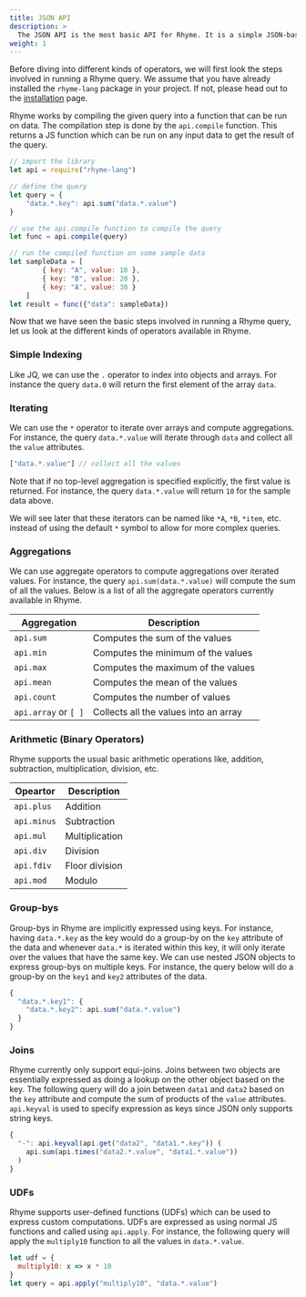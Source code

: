 ```yaml
---
title: JSON API
description: >
  The JSON API is the most basic API for Rhyme. It is a simple JSON-based API where users can express Rhyme queries using JSON.
weight: 1
---
```


Before diving into different kinds of operators, we will first look the steps involved in running a Rhyme query.
We assume that you have already installed the `rhyme-lang` package in your project.
If not, please head out to the [installation](/docs/getting-started#installation) page.

Rhyme works by compiling the given query into a function that can be run on data.
The compilation step is done by the `api.compile` function.
This returns a JS function which can be run on any input data to get the result of the query.

```js
// import the library
let api = require("rhyme-lang")

// define the query
let query = {
    "data.*.key": api.sum("data.*.value")
}

// use the api.compile function to compile the query
let func = api.compile(query)

// run the compiled function on some sample data
let sampleData = [
        { key: "A", value: 10 },
        { key: "B", value: 20 },
        { key: "A", value: 30 }
    ]
let result = func({"data": sampleData})
```

Now that we have seen the basic steps involved in running a Rhyme query, let us look at the different kinds of operators available in Rhyme.

### Simple Indexing
Like JQ, we can use the `.` operator to index into objects and arrays. For instance the query `data.0` will return the first element of the array `data`.


### Iterating
We can use the `*` operator to iterate over arrays and compute aggregations. For instance, the query `data.*.value` will
iterate through `data` and collect all the `value` attributes.

```js
["data.*.value"] // collect all the values
```

Note that if no top-level aggregation is specified explicitly, the first value is returned. 
For instance, the query `data.*.value` will return `10` for the sample data above.

We will see later that these iterators can be named like `*A`, `*B`, `*item`, etc. instead of using the default `*` symbol
to allow for more complex queries.

### Aggregations

We can use aggregate operators to compute aggregations over iterated values.
For instance, the query `api.sum(data.*.value)` will compute the sum of all the values.
Below is a list of all the aggregate operators currently available in Rhyme.

| Aggregation | Description |
| ----------- | ----------- |
| `api.sum` | Computes the sum of the values |
| `api.min` | Computes the minimum of the values |
| `api.max` | Computes the maximum of the values |
| `api.mean` | Computes the mean of the values |
| `api.count` | Computes the number of values |
| `api.array` or `[ ]` | Collects all the values into an array |

### Arithmetic (Binary Operators)
Rhyme supports the usual basic arithmetic operations like, addition,
subtraction, multiplication, division, etc.

| Opeartor | Description |
| -------- | ----------- |
| `api.plus` | Addition |
| `api.minus` | Subtraction |
| `api.mul` | Multiplication |
| `api.div` | Division |
| `api.fdiv` | Floor division |
| `api.mod` | Modulo |

### Group-bys
Group-bys in Rhyme are implicitly expressed using keys. For instance, having `data.*.key` as the key would do
a group-by on the `key` attribute of the data and whenever `data.*` is iterated within this key, it will only
iterate over the values that have the same key.
We can use nested JSON objects to express group-bys on multiple keys.
For instance, the query below will do a group-by on the `key1` and `key2` attributes of the data.

```js
{
  "data.*.key1": {
    "data.*.key2": api.sum("data.*.value")
  }
}
```

### Joins
Rhyme currently only support equi-joins. Joins between two objects are essentially expressed as doing a 
lookup on the other object based on the key.
The following query will do a join between `data1` and `data2` based on the `key` attribute and compute
the sum of products of the `value` attributes.
`api.keyval` is used to specify expression as keys since JSON only supports string keys.

```js
{
  "-": api.keyval(api.get("data2", "data1.*.key")) (
    api.sum(api.times("data2.*.value", "data1.*.value"))
  )
}
```

### UDFs
Rhyme supports user-defined functions (UDFs) which can be used to express custom computations.
UDFs are expressed as using normal JS functions and called using `api.apply`.
For instance, the following query will apply the `multiply10` function to all the values in `data.*.value`.

```js
let udf = {
  multiply10: x => x * 10
}
let query = api.apply("multiply10", "data.*.value")
```

